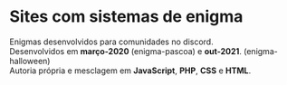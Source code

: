 # Sites com sistemas de enigma
Enigmas desenvolvidos para comunidades no discord.<br />
Desenvolvidos em **março-2020** (enigma-pascoa) e **out-2021**. (enigma-halloween)<br />
Autoria própria e mesclagem em **JavaScript**, **PHP**, **CSS** e **HTML**.<br />
